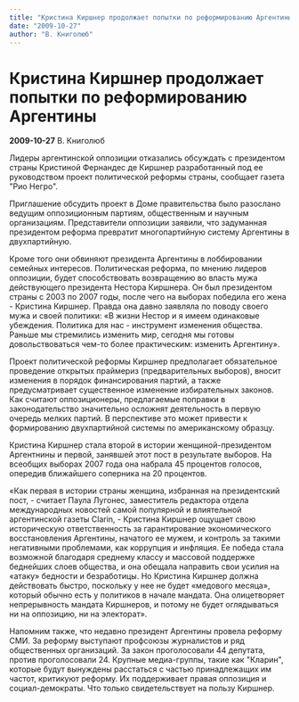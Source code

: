 ```yaml
---
title: "Кристина Киршнер продолжает попытки по реформированию Аргентины"
date: "2009-10-27"
author: "В. Книголюб"
---
```


# Кристина Киршнер продолжает попытки по реформированию Аргентины

**2009-10-27** В. Книголюб

Лидеры аргентинской оппозиции отказались обсуждать с президентом страны Кристиной Фернандес де Киршнер разработанный под ее руководством проект политической реформы страны, сообщает газета "Рио Негро".

Приглашение обсудить проект в Доме правительства было разослано ведущим оппозиционным партиям, общественным и научным организациям. Представители оппозиции заявили, что задуманная президентом реформа превратит многопартийную систему Аргентины в двухпартийную.

Кроме того они обвиняют президента Аргентины в лоббировании семейных интересов. Политическая реформа, по мнению лидеров оппозиции, будет способствовать возвращению во власть мужа действующего президента Нестора Киршнера. Он был президентом страны с 2003 по 2007 годы, после чего на выборах победила его жена - Кристина Киршнер. Правда она давно заявляла по поводу своего мужа и своей политики: «В жизни Нестор и я имеем одинаковые убеждения. Политика для нас - инструмент изменения общества. Раньше мы стремились изменить мир, сегодня мы готовы довольствоваться чем-то более практическим: изменить Аргентину».

Проект политической реформы Киршнер предполагает обязательное проведение открытых праймериз (предварительных выборов), вносит изменения в порядок финансирования партий, а также предусматривает существенное изменение избирательных законов. Как считают оппозиционеры, предлагаемые поправки в законодательство значительно осложнят деятельность в первую очередь мелких партий. В перспективе это может привести к формированию двухпартийной системы по американскому образцу.

Кристина Киршнер стала второй в истории женщиной-президентом Аргентнины и первой, занявшей этот пост в результате выборов. На всеобщих выборах 2007 года она набрала 45 процентов голосов, опередив ближайшего соперника на 20 процентов.

 «Как первая в истории страны женщина, избранная на президентский пост, - считает Паула Лугонес, заместитель редактора отдела международных новостей самой популярной и влиятельной аргентинской газеты Clarin, - Кристина Киршнер ощущает свою историческую ответственность за гарантирование экономического восстановления Аргентины, начатого ее мужем, и контроль за такими негативными проблемами, как коррупция и инфляция. Ее победа стала возможной благодаря среднему классу и массовой поддержке беднейших слоев общества, и она обещала направить свои усилия на «атаку» бедности и безработицы. Но Кристина Киршнер должна действовать быстро, поскольку у нее не будет «медового месяца», который обычно есть у политиков в начале мандата. Она олицетворяет непрерывность мандата Киршнеров, и потому не будет оглядываться ни на оппозицию, ни на электорат».

Напомним также, что недавно президент Аргентины провела реформу СМИ. За реформу выступают профсоюзы журналистов и ряд общественных организаций. За закон проголосовали 44 депутата, против проголосовали 24. Крупные медиа-группы, такие как "Кларин", которые будут вынуждены расстаться с частью принадлежащих им частот, критикуют реформу. Их поддерживает правая оппозиция и социал-демократы. Что только свидетельствует на пользу Киршнер.
